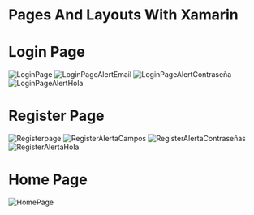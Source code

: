 # Pages And Layouts With Xamarin

# Login Page

![LoginPage](https://user-images.githubusercontent.com/52639107/108422850-794a8400-720d-11eb-97bb-dcd7b8bf2285.PNG) ![LoginPageAlertEmail](https://user-images.githubusercontent.com/52639107/108422875-86677300-720d-11eb-83fa-545c7f81f66a.PNG) ![LoginPageAlertContraseña](https://user-images.githubusercontent.com/52639107/108422882-89626380-720d-11eb-90ae-36a88cc6c3c2.PNG) ![LoginPageAlertHola](https://user-images.githubusercontent.com/52639107/108423013-ac8d1300-720d-11eb-9050-ea676f4ab6c0.PNG)

# Register Page

![Registerpage](https://user-images.githubusercontent.com/52639107/108423085-cb8ba500-720d-11eb-8834-866e347316fe.PNG) ![RegisterAlertaCampos](https://user-images.githubusercontent.com/52639107/108423098-d21a1c80-720d-11eb-917b-f74608798c50.PNG) ![RegisterAlertaContraseñas](https://user-images.githubusercontent.com/52639107/108423102-d34b4980-720d-11eb-9060-fca6978bd94b.PNG) ![RegisterAlertaHola](https://user-images.githubusercontent.com/52639107/108423109-d5150d00-720d-11eb-856e-c782e848ddb5.PNG)

# Home Page

![HomePage](https://user-images.githubusercontent.com/52639107/109100131-b5dd1a80-76fa-11eb-9b1d-057c0daadd72.PNG)


